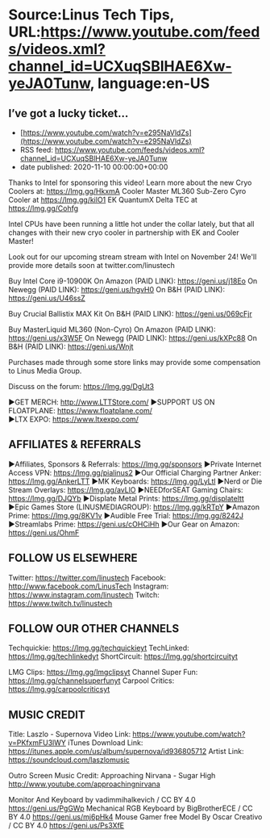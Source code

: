 # Source:Linus Tech Tips, URL:https://www.youtube.com/feeds/videos.xml?channel_id=UCXuqSBlHAE6Xw-yeJA0Tunw, language:en-US

## I’ve got a lucky ticket…
 - [https://www.youtube.com/watch?v=e295NaVldZs](https://www.youtube.com/watch?v=e295NaVldZs)
 - RSS feed: https://www.youtube.com/feeds/videos.xml?channel_id=UCXuqSBlHAE6Xw-yeJA0Tunw
 - date published: 2020-11-10 00:00:00+00:00

Thanks to Intel for sponsoring this video! Learn more about the new Cryo Coolers at: https://lmg.gg/HkxmA
Cooler Master ML360 Sub-Zero Cyro Cooler at https://lmg.gg/kilO1
EK QuantumX Delta TEC at https://lmg.gg/Cohfg

Intel CPUs have been running a little hot under the collar lately, but that all changes with their new cryo cooler in partnership with EK and Cooler Master!

Look out for our upcoming stream stream with Intel on November 24! We'll provide more details soon at twitter.com/linustech

Buy Intel Core i9-10900K
On Amazon (PAID LINK): https://geni.us/j18Eo
On Newegg (PAID LINK): https://geni.us/hgvH0
On B&H (PAID LINK): https://geni.us/U46ssZ

Buy Crucial Ballistix MAX Kit
On B&H (PAID LINK): https://geni.us/069cFjr

Buy MasterLiquid ML360 (Non-Cyro)
On Amazon (PAID LINK): https://geni.us/x3W5F
On Newegg (PAID LINK): https://geni.us/kXPc88
On B&H (PAID LINK): https://geni.us/Wnjt

Purchases made through some store links may provide some compensation to Linus Media Group.

Discuss on the forum: https://lmg.gg/DgUt3


►GET MERCH: http://www.LTTStore.com/
►SUPPORT US ON FLOATPLANE: https://www.floatplane.com/  
►LTX EXPO: https://www.ltxexpo.com/   

AFFILIATES & REFERRALS
---------------------------------------------------
►Affiliates, Sponsors & Referrals: https://lmg.gg/sponsors
►Private Internet Access VPN: https://lmg.gg/pialinus2
 ►Our Official Charging Partner Anker: https://lmg.gg/AnkerLTT
►MK Keyboards: https://lmg.gg/LyLtl
►Nerd or Die Stream Overlays: https://lmg.gg/avLlO
►NEEDforSEAT Gaming Chairs: https://lmg.gg/DJQYb
►Displate Metal Prints: https://lmg.gg/displateltt
►Epic Games Store (LINUSMEDIAGROUP): https://lmg.gg/kRTpY
►Amazon Prime: https://lmg.gg/8KV1v
►Audible Free Trial: https://lmg.gg/8242J
►Streamlabs Prime: https://geni.us/cOHCiHh
►Our Gear on Amazon: https://geni.us/OhmF

FOLLOW US ELSEWHERE
---------------------------------------------------  
Twitter: https://twitter.com/linustech
Facebook: http://www.facebook.com/LinusTech
Instagram: https://www.instagram.com/linustech
Twitch: https://www.twitch.tv/linustech

FOLLOW OUR OTHER CHANNELS
---------------------------------------------------  
Techquickie: https://lmg.gg/techquickieyt
TechLinked: https://lmg.gg/techlinkedyt
ShortCircuit: https://lmg.gg/shortcircuityt

LMG Clips: https://lmg.gg/lmgclipsyt
Channel Super Fun: https://lmg.gg/channelsuperfunyt
Carpool Critics: https://lmg.gg/carpoolcriticsyt

MUSIC CREDIT
---------------------------------------------------  
Title: Laszlo - Supernova
Video Link: https://www.youtube.com/watch?v=PKfxmFU3lWY
iTunes Download Link: https://itunes.apple.com/us/album/supernova/id936805712
Artist Link: https://soundcloud.com/laszlomusic

Outro Screen Music Credit: Approaching Nirvana - Sugar High http://www.youtube.com/approachingnirvana

Monitor And Keyboard by vadimmihalkevich / CC BY 4.0  https://geni.us/PgGWp
Mechanical RGB Keyboard by BigBrotherECE / CC BY 4.0 https://geni.us/mj6pHk4
Mouse Gamer free Model By Oscar Creativo / CC BY 4.0 https://geni.us/Ps3XfE

